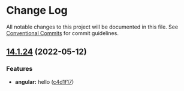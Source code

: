 # Change Log

All notable changes to this project will be documented in this file.
See [Conventional Commits](https://conventionalcommits.org) for commit guidelines.

## [14.1.24](https://github.com/FrozenPandaz/nx/compare/14.1.22...14.1.24) (2022-05-12)


### Features

* **angular:** hello ([c4d1f17](https://github.com/FrozenPandaz/nx/commit/c4d1f17bfd7f30390e7412f36516f872d55e3c90))
